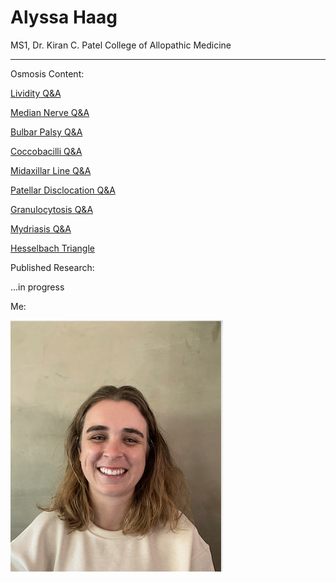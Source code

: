 # Alyssa Haag
MS1, Dr. Kiran C. Patel College of Allopathic Medicine 

---

Osmosis Content:

[Lividity Q&A](https://www.osmosis.org/answers/lividity)

[Median Nerve Q&A](https://www.osmosis.org/answers/median-nerve)

[Bulbar Palsy Q&A](https://www.osmosis.org/answers/bulbar-palsy)

[Coccobacilli Q&A](https://www.osmosis.org/answers/coccobacilli)

[Midaxillar Line Q&A](https://www.osmosis.org/answers/midaxillary-line)

[Patellar Disclocation Q&A](https://www.osmosis.org/answers/patellar-fracture)

[Granulocytosis Q&A](https://www.osmosis.org/answers/granulocytosis)

[Mydriasis Q&A](https://www.osmosis.org/answers/mydriasis)

[Hesselbach Triangle](https://www.osmosis.org/answers/hesselbach-triangle)


Published Research:

...in progress


Me:

![Me](/Pic2.png)


